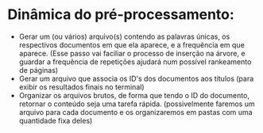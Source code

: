 # Dinâmica do pré-processamento:

- Gerar um (ou vários) arquivo(s) contendo as palavras únicas, os respectivos documentos em que ela aparece, e a frequência em que aparece. (Esse passo vai faciliar o processo de inserção na árvore, e guardar a frequência de repetições ajudará num possível rankeamento de páginas)
- Gerar um arquivo que associa os ID's dos documentos aos títulos (para exibir os resultados finais no terminal)
- Organizar os arquivos brutos, de forma que tendo o ID do documento, retornar o conteúdo seja uma tarefa rápida. (possivelmente faremos um arquivo para cada documento e os organizaremos em pastas com uma quantidade fixa deles)
